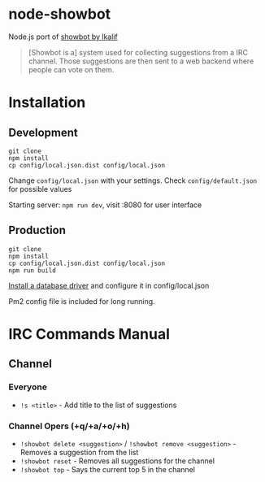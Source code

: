 # node-showbot

Node.js port of [showbot by lkalif](https://github.com/lkalif/ShowBot)

> [Showbot is a] system used for collecting suggestions from a IRC channel. Those suggestions are then sent to a web backend where people can vote on them.

# Installation

## Development

```
git clone
npm install
cp config/local.json.dist config/local.json
```

Change `config/local.json` with your settings. Check `config/default.json` for possible values

Starting server: `npm run dev`, visit :8080 for user interface

## Production

```
git clone
npm install
cp config/local.json.dist config/local.json
npm run build
```

[Install a database driver](http://knexjs.org/#Installation-node) and configure it in config/local.json

Pm2 config file is included for long running.

# IRC Commands Manual

## Channel

### Everyone

* `!s <title>` - Add title to the list of suggestions

### Channel Opers (+q/+a/+o/+h)

* `!showbot delete <suggestion>` / `!showbot remove <suggestion>` - Removes a suggestion from the list
* `!showbot reset` - Removes all suggestions for the channel
* `!showbot top` - Says the current top 5 in the channel
